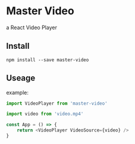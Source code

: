 # Master Video

a React Video Player

## Install

```npm install --save master-video```

## Useage

example:

```js
import VideoPlayer from 'master-video'

import video from 'video.mp4'

const App = () => {
    return <VideoPlayer VideoSource={video} />
}
```

